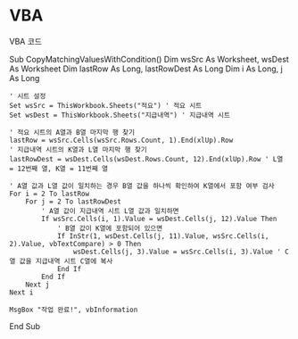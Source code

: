 # VBA
VBA 코드

Sub CopyMatchingValuesWithCondition()
    Dim wsSrc As Worksheet, wsDest As Worksheet
    Dim lastRow As Long, lastRowDest As Long
    Dim i As Long, j As Long

    ' 시트 설정
    Set wsSrc = ThisWorkbook.Sheets("적요") ' 적요 시트
    Set wsDest = ThisWorkbook.Sheets("지급내역") ' 지급내역 시트

    ' 적요 시트의 A열과 B열 마지막 행 찾기
    lastRow = wsSrc.Cells(wsSrc.Rows.Count, 1).End(xlUp).Row
    ' 지급내역 시트의 K열과 L열 마지막 행 찾기
    lastRowDest = wsDest.Cells(wsDest.Rows.Count, 12).End(xlUp).Row ' L열 = 12번째 열, K열 = 11번째 열

    ' A열 값과 L열 값이 일치하는 경우 B열 값을 하나씩 확인하여 K열에서 포함 여부 검사
    For i = 2 To lastRow
        For j = 2 To lastRowDest
            ' A열 값이 지급내역 시트 L열 값과 일치하면
            If wsSrc.Cells(i, 1).Value = wsDest.Cells(j, 12).Value Then
                ' B열 값이 K열에 포함되어 있으면
                If InStr(1, wsDest.Cells(j, 11).Value, wsSrc.Cells(i, 2).Value, vbTextCompare) > 0 Then
                    wsDest.Cells(j, 3).Value = wsSrc.Cells(i, 3).Value ' C열 값을 지급내역 시트 C열에 복사
                End If
            End If
        Next j
    Next i

    MsgBox "작업 완료!", vbInformation
End Sub


